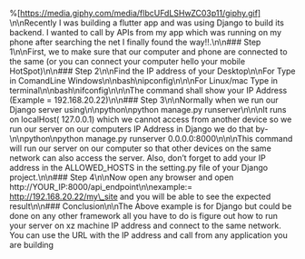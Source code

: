 %[https://media.giphy.com/media/flbcUFdLSHwZC03p11/giphy.gif] \n\nRecently I was building a flutter app and was using Django to build its backend. I wanted to call by APIs from my app which was running on my phone after searching the net I finally found the way!!.\n\n### Step 1\n\nFirst, we  to make sure that our computer and phone are connected to the same  (or you can connect your computer hello your mobile HotSpot)\n\n### Step 2\n\nFind the IP address of your Desktop\n\nFor Type in ComandLine Windows\n\nbash\nipconfig\n\n\nFor Linux/mac Type in terminal\n\nbash\nifconfig\n\n\nThe command shall show your IP Address (Example = 192.168.20.22)\n\n### Step 3\n\nNormally when we run our Django server using\n\npython\npython manage.py runserver\n\n\nIt runs on localHost( 127.0.0.1) which we cannot access from another device so we run our server on our computers IP Address in Django we do that by-\n\npython\npython manage.py runserver 0.0.0.0:8000\n\n\nThis command will run our server on our computer so that other devices on the same network can also access the server. Also, don’t forget to add your IP address in the ALLOWED\_HOSTS in the setting.py file of your Django project.\n\n### Step 4\n\nNow open any browser and open http://YOUR\_IP:8000/api\_endpoint\n\nexample:= http://192.168.20.22/my\_site and you will be able to see the expected result\n\n### Conclusion\n\nThe Above example is for Django but could be done on any other framework all you have to do is figure out how to run your server on xz machine IP address and connect to the same network. You can use the URL with the IP address and call from any application you are building